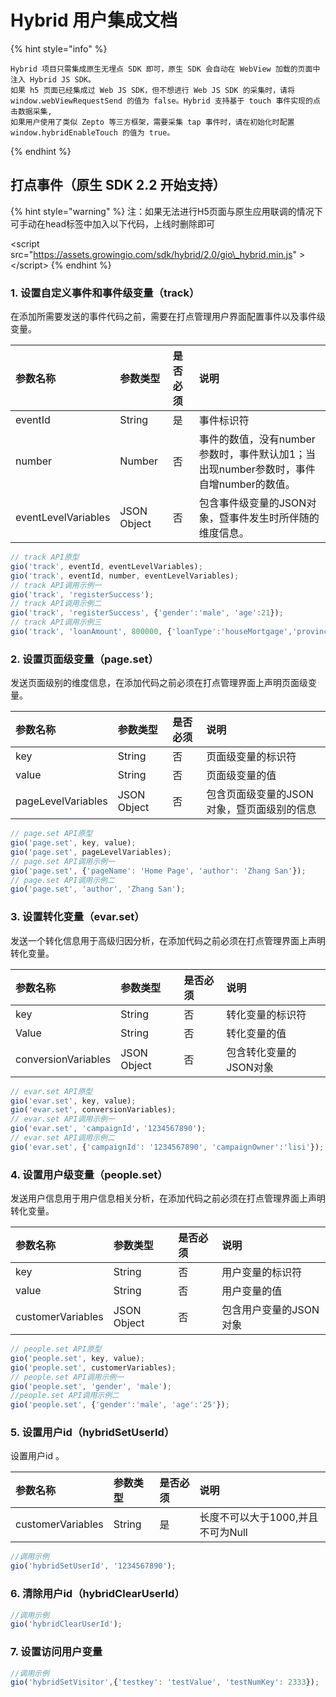 # Hybrid 用户集成文档

{% hint style="info" %}
```
Hybrid 项目只需集成原生无埋点 SDK 即可，原生 SDK 会自动在 WebView 加载的页面中注入 Hybrid JS SDK。
如果 h5 页面已经集成过 Web JS SDK，但不想进行 Web JS SDK 的采集时，请将
window.webViewRequestSend 的值为 false。Hybrid 支持基于 touch 事件实现的点击数据采集,
如果用户使用了类似 Zepto 等三方框架，需要采集 tap 事件时，请在初始化时配置
window.hybridEnableTouch 的值为 true。
```
{% endhint %}

##  **打点事件（原生 SDK 2.2 开始支持）**

{% hint style="warning" %}
注：如果无法进行H5页面与原生应用联调的情况下可手动在head标签中加入以下代码，上线时删除即可

 &lt;script src="https://assets.growingio.com/sdk/hybrid/2.0/gio\_hybrid.min.js" &gt;&lt;/script&gt;
{% endhint %}

### 1. 设置自定义事件和事件级变量（track）

在添加所需要发送的事件代码之前，需要在打点管理用户界面配置事件以及事件级变量。

| 参数名称   |  参数类型 | 是否必须 | 说明 |
| :--- | :--- | :--- | :--- |
| eventId    | String | 是 | 事件标识符 |
| number | Number | 否 | 事件的数值，没有number参数时，事件默认加1；当出现number参数时，事件自增number的数值。 |
| eventLevelVariables | JSON Object | 否 | 包含事件级变量的JSON对象，暨事件发生时所伴随的维度信息。 |

```javascript
// track API原型
gio('track', eventId, eventLevelVariables);
gio('track', eventId, number, eventLevelVariables);
// track API调用示例一
gio('track', 'registerSuccess');
// track API调用示例二
gio('track', 'registerSuccess', {'gender':'male', 'age':21});
// track API调用示例三
gio('track', 'loanAmount', 800000, {'loanType':'houseMortgage','province':'Zhejiang'})
```

### 2. 设置页面级变量（page.set）

发送页面级别的维度信息，在添加代码之前必须在打点管理界面上声明页面级变量。

| 参数名称  | 参数类型  | 是否必须  | 说明 |
| :--- | :--- | :--- | :--- |
| key | String | 否 | 页面级变量的标识符 |
| value | String | 否 | 页面级变量的值 |
| pageLevelVariables | JSON Object | 否 | 包含页面级变量的JSON对象，暨页面级别的信息 |

```javascript
// page.set API原型
gio('page.set', key, value);
gio('page.set', pageLevelVariables);
// page.set API调用示例一
gio('page.set', {'pageName': 'Home Page', 'author': 'Zhang San'});
// page.set API调用示例二
gio('page.set', 'author', 'Zhang San');
```

### 3. 设置转化变量（evar.set）

发送一个转化信息用于高级归因分析，在添加代码之前必须在打点管理界面上声明转化变量。

| 参数名称    | 参数类型 | 是否必须 | 说明 |
| :--- | :--- | :--- | :--- |
| key | String | 否 | 转化变量的标识符 |
| Value | String | 否 | 转化变量的值 |
| conversionVariables | JSON Object | 否 | 包含转化变量的JSON对象 |

```javascript
// evar.set API原型
gio('evar.set', key, value);
gio('evar.set', conversionVariables);
// evar.set API调用示例一
gio('evar.set', 'campaignId'，'1234567890');
// evar.set API调用示例二
gio('evar.set', {'campaignId': '1234567890', 'campaignOwner':'lisi'});
```

### 4. 设置用户级变量（people.set）

发送用户信息用于用户信息相关分析，在添加代码之前必须在打点管理界面上声明转化变量。

| 参数名称   | 参数类型 | 是否必须 |  说明 |
| :--- | :--- | :--- | :--- |
| key | String | 否 | 用户变量的标识符 |
| value | String | 否 | 用户变量的值 |
| customerVariables | JSON Object | 否 | 包含用户变量的JSON对象 |

```javascript
// people.set API原型
gio('people.set', key, value);
gio('people.set', customerVariables);
// people.set API调用示例一
gio('people.set', 'gender', 'male');
//people.set API调用示例二
gio('people.set', {'gender':'male', 'age':'25'});
```

### 5. 设置用户id（hybridSetUserId）

设置用户id 。

| 参数名称    | 参数类型 | 是否必须 | 说明 |
| :--- | :--- | :--- | :--- |
| customerVariables | String | 是 | 长度不可以大于1000,并且不可为Null |

```javascript
//调用示例
gio('hybridSetUserId', '1234567890');
```

### 6. 清除用户id（hybridClearUserId）

```javascript
//调用示例
gio('hybridClearUserId');
```

### 7. 设置访问用户变量

```javascript
//调用示例
gio('hybridSetVisitor',{'testkey': 'testValue', 'testNumKey': 2333});
```

## 

